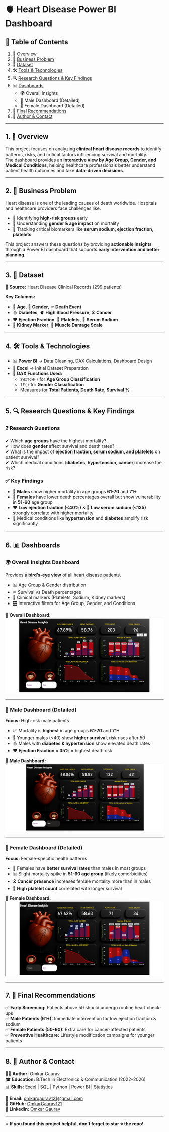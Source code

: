 # 🫀 Heart Disease Power BI Dashboard  

## 📌 Table of Contents  
1. 📖 [Overview](#1-overview)  
2. 💼 [Business Problem](#2-business-problem)  
3. 📂 [Dataset](#3-dataset)  
4. 🛠 [Tools & Technologies](#4-tools--technologies)  
5. 🔍 [Research Questions & Key Findings](#5-research-questions--key-findings)  
6. 📊 [Dashboards](#6-dashboards)  
   - 🌍 Overall Insights  
   - 👨 Male Dashboard (Detailed)  
   - 👩 Female Dashboard (Detailed)  
7. 🎯 [Final Recommendations](#7-final-recommendations)  
8. 👤 [Author & Contact](#8-author--contact)  

---

## 1. 📖 Overview  
This project focuses on analyzing **clinical heart disease records** to identify patterns, risks, and critical factors influencing survival and mortality.  
The dashboard provides an **interactive view by Age Group, Gender, and Medical Conditions**, helping healthcare professionals better understand patient health outcomes and take **data-driven decisions**.  

---

## 2. 💼 Business Problem  
Heart disease is one of the leading causes of death worldwide. Hospitals and healthcare providers face challenges like:  
- 🔎 Identifying **high-risk groups** early  
- 👥 Understanding **gender & age impact** on mortality  
- 🧪 Tracking critical biomarkers like **serum sodium, ejection fraction, platelets**  

This project answers these questions by providing **actionable insights** through a Power BI dashboard that supports **early intervention and better planning**.  

---

## 3. 📂 Dataset  
📄 **Source:** Heart Disease Clinical Records (299 patients)  

**Key Columns:**  
- 👵 **Age**, 👤 **Gender**, ⚰ **Death Event**  
- 🩸 **Diabetes**, 🫀 **High Blood Pressure**, 🎗 **Cancer**  
- ❤️ **Ejection Fraction**, 🧬 **Platelets**, 🧪 **Serum Sodium**  
- 🧾 **Kidney Marker**, 💪 **Muscle Damage Scale**  

---

## 4. 🛠 Tools & Technologies  
- 📊 **Power BI** → Data Cleaning, DAX Calculations, Dashboard Design  
- 📑 **Excel** → Initial Dataset Preparation  
- 🧮 **DAX Functions Used:**  
  - `SWITCH()` for **Age Group Classification**  
  - `IF()` for **Gender Classification**  
  - Measures for **Total Patients, Death Rate, Survival %**  

---

## 5. 🔍 Research Questions & Key Findings  

### ❓ Research Questions  
✔ Which **age groups** have the highest mortality?  
✔ How does **gender** affect survival and death rates?  
✔ What is the impact of **ejection fraction, serum sodium, and platelets** on patient survival?  
✔ Which medical conditions (**diabetes, hypertension, cancer**) increase the risk?  

### ✅ Key Findings  
- 👨 **Males** show higher mortality in age groups **61-70** and **71+**  
- 👩 **Females** have lower death percentages overall but show vulnerability in **51-60** age group  
- ❤️ **Low ejection fraction (<40%)** & 🧪 **Low serum sodium (<135)** strongly correlate with higher mortality  
- 🧠 Medical conditions like **hypertension** and **diabetes** amplify risk significantly  

---

## 6. 📊 Dashboards  

### 🌍 Overall Insights Dashboard  
Provides a **bird’s-eye view** of all heart disease patients.  
- 📊 Age Group & Gender distribution  
- ⚰ Survival vs Death percentages  
- 🧪 Clinical markers (Platelets, Sodium, Kidney markers)  
- 🎛 Interactive filters for Age Group, Gender, and Conditions  

📸 **Overall Dashboard:**  
![Overall Insights](Heart%20Disease%20Insights.png)  

---

### 👨 Male Dashboard (Detailed)  
**Focus:** High-risk male patients  

- 📈 Mortality is **highest** in age groups **61-70** and **71+**  
- 👦 Younger males (<40) show **higher survival**, risk rises after 50  
- 🩸 Males with **diabetes & hypertension** show elevated death rates  
- ❤️ **Ejection Fraction < 35%** = highest death risk  

📸 **Male Dashboard:**  
![Male Dashboard](Heart%20Disease%20Dashboard%20(Male).png)  

---

### 👩 Female Dashboard (Detailed)  
**Focus:** Female-specific health patterns  

- 👩 Females have **better survival rates** than males in most groups  
- 📊 Slight mortality spike in **51-60 age group** (likely comorbidities)  
- 🎗 **Cancer presence** increases female mortality more than in males  
- 🧬 **High platelet count** correlated with longer survival  

📸 **Female Dashboard:**  
![Female Dashboard](Heart%20Disease%20Dashboard%20(Female).png)  

---

## 7. 🎯 Final Recommendations  
✅ **Early Screening:** Patients above 50 should undergo routine heart check-ups  
✅ **Male Patients (61+):** Immediate intervention for low ejection fraction & sodium  
✅ **Female Patients (50-60):** Extra care for cancer-affected patients  
✅ **Preventive Healthcare:** Lifestyle modification campaigns for younger patients  

---

## 8. 👤 Author & Contact  
👨‍💻 **Author:** Omkar Gaurav  
🎓 **Education:** B.Tech in Electronics & Communication (2022–2026)  
📊 **Skills:** Excel | SQL | Python | Power BI | Statistics  

📧 **Email:** [omkargaurav121@gmail.com](mailto:omkargaurav121@gmail.com)  
🔗 **GitHub:** [OmkarGaurav121](https://github.com/OmkarGaurav121)  
🔗 **LinkedIn:** [Omkar Gaurav](https://www.linkedin.com/in/omkar-gaurav-1508b6303)  

---
⭐ **If you found this project helpful, don’t forget to star ⭐ the repo!**

